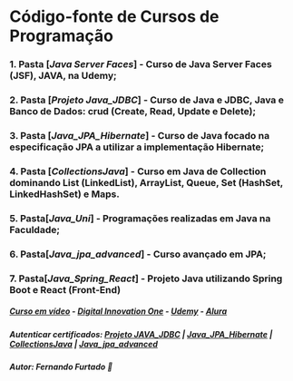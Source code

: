 
# Código-fonte de Cursos de Programação
### 1. Pasta [*Java Server Faces*] - Curso de Java Server Faces (JSF), JAVA, na Udemy;
### 2. Pasta [*Projeto Java_JDBC*] - Curso de Java e JDBC, Java e Banco de Dados: crud (Create, Read, Update e Delete);
### 3. Pasta [*Java_JPA_Hibernate*] - Curso de Java focado na especificação JPA a utilizar a implementação Hibernate;
### 4. Pasta [*CollectionsJava*] - Curso em Java de Collection dominando List (LinkedList), ArrayList, Queue,  Set (HashSet, LinkedHashSet) e Maps.
### 5. Pasta[*Java_Uni*] - Programações realizadas em Java na Faculdade; 
### 6. Pasta[*Java_jpa_advanced*] - Curso avançado em JPA;
### 7. Pasta[*Java_Spring_React*] - Projeto Java utilizando Spring Boot e React (Front-End)
##### [Curso em vídeo](https://www.cursoemvideo.com) - [Digital Innovation One](https://www.dio.me//) - [Udemy](https://www.udemy.com/) - [Alura](https://www.alura.com.br)
##### Autenticar certificados: [Projeto JAVA_JDBC](https://cursos.alura.com.br/user/fernando-carrilho-pb/course/jdbc-dao-persistencia/certificate) | [Java_JPA_Hibernate](https://cursos.alura.com.br/user/fernando-carrilho-pb/course/persistencia-jpa-introducao-hibernate/certificate) | [CollectionsJava](https://cursos.alura.com.br/certificate/9f7973ed-2d6b-43fd-bcbe-7ba38c815eeb) | [Java_jpa_advanced](https://cursos.alura.com.br/certificate/e0825fae-549a-49d5-9700-6225a23cac02)
##### Autor: Fernando Furtado :boy:
